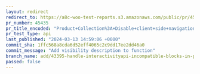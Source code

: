 ```yaml
---
layout: redirect
redirect_to: https://a8c-woo-test-reports.s3.amazonaws.com/public/pr/45435/api/index.html
pr_number: 45435
pr_title_encoded: "Product+Collection%3A+Disable+client+side+navigation+if+blocks+incompatible+with+Interactivity+API+are+detected"
pr_test_type: api
last_published: "2024-03-13 14:59:06 +0000"
commit_sha: 1ffc568a8cda6d52eff4065c2c9dd17ee2dd46a0
commit_message: "Add visibility description to function"
branch_name: add/43395-handle-interactivityapi-incompatible-blocks-in-product-collection-block
passed: false
---
```

